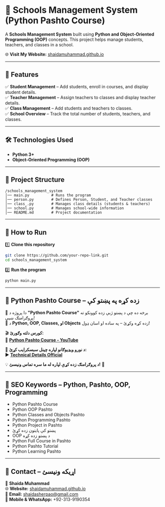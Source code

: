 # 🏫 Schools Management System (Python Pashto Course)  

A **Schools Management System** built using **Python and Object-Oriented Programming (OOP)** concepts. This project helps manage students, teachers, and classes in a school.  

🌐 **Visit My Website:** [shaidamuhammad.github.io](https://shaidamuhammad.github.io)  

---

## 📌 Features  

✅ **Student Management** – Add students, enroll in courses, and display student details.  
✅ **Teacher Management** – Assign teachers to classes and display teacher details.  
✅ **Class Management** – Add students and teachers to classes.  
✅ **School Overview** – Track the total number of students, teachers, and classes.  

---

## 🛠️ Technologies Used  

- **Python 3+**  
- **Object-Oriented Programming (OOP)**  

---

## 📂 Project Structure  

```
/schools_management_system
│── main.py          # Runs the program
│── person.py        # Defines Person, Student, and Teacher classes
│── class_.py        # Manages class details (students & teachers)
│── school.py        # Manages school-wide information
│── README.md        # Project documentation
```

---

## 🚀 How to Run  

1️⃣ **Clone this repository**  
```sh
git clone https://github.com/your-repo-link.git
cd schools_management_system
```
2️⃣ **Run the program**  
```sh
python main.py
```

---

## 🎥 Python Pashto Course – زده کړه په پښتو کې  

📢 دا پروژه د **"Python Pashto Course"** برخه ده چې د پښتو ژبې زده کوونکو ته پروګرامنګ ښيي!  
📌 د **Python, OOP, Classes, او Objects** زده کړه وکړئ – په ساده او اسان ډول!  

🎬 **کورس دلته وګورئ:**  
🔗 **[Python Pashto Course - YouTube](https://www.youtube.com/watch?v=PfWbdneqb-8&list=PLqpzJYkkZjeJuKiJ30aCu0naRtuSqbkkK&pp=gAQB)**  

📌 **د نورو ویډیوګانو لپاره چینل سبسکرایب کړئ:**  
▶ **[Technical Details Official](https://www.youtube.com/@TechnicalDetailsOfficial/)**  



💡 **د پروګرامنګ زده کړې لپاره له ما سره تماس ونیسئ!** 🚀  

---

## 🔎 SEO Keywords – Python, Pashto, OOP, Programming  

- Python Pashto Course  
- Python OOP Pashto  
- Python Classes and Objects Pashto  
- Python Programming Pashto  
- Python Project in Pashto  
- پښتو کې پایتون زده کړئ  
- OOP د پښتو زده کړه  
- Python Full Course in Pashto  
- Python Pashto Tutorial  
- Python Learning Pashto  


---

## 📧 Contact – اړیکه ونیسئ  

👤 **Shaida Muhammad**  
🌐 **Website:** [shaidamuhammad.github.io](https://shaidamuhammad.github.io)  
📩 **Email:** shaidasherpao@gmail.com  
📱 **Mobile & WhatsApp:** +92-313-9190354  